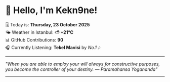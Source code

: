 # 👋 Hello, I'm Kekn9ne!

🗓️ Today is: **Thursday, 23 October 2025**  
🌤️ Weather in Istanbul: **⛅️  +21°C**  
📊 GitHub Contributions: **90**  
🎧 Currently Listening: **Tekel Mavisi** by *No.1* 🎶

---

_"When you are able to employ your will always for constructive purposes, you become the controller of your destiny. — *Paramahansa Yogananda*"_

---
